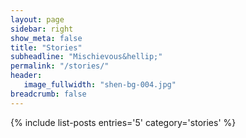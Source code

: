 ```yaml
---
layout: page
sidebar: right
show_meta: false
title: "Stories"
subheadline: "Mischievous&hellip;"
permalink: "/stories/"
header:
   image_fullwidth: "shen-bg-004.jpg"
breadcrumb: false
---
```

{% include list-posts entries='5' category='stories' %}
